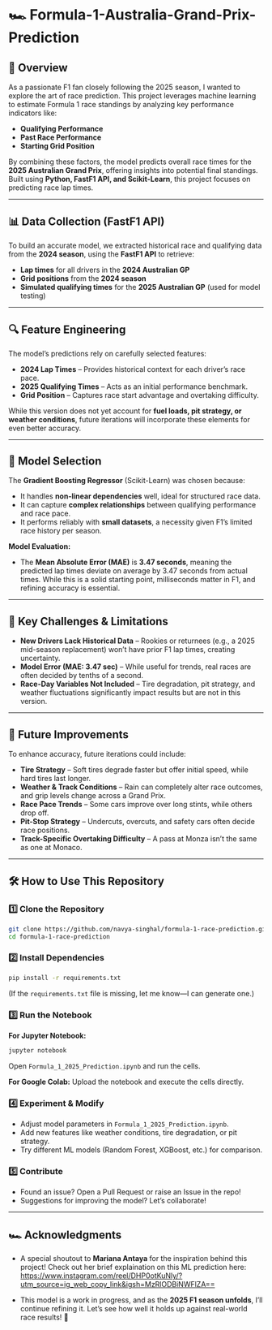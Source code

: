 # 🏎️ Formula-1-Australia-Grand-Prix-Prediction

## 🏁 Overview
As a passionate F1 fan closely following the 2025 season, I wanted to explore the art of race prediction. This project leverages machine learning to estimate Formula 1 race standings by analyzing key performance indicators like:

- **Qualifying Performance**
- **Past Race Performance**
- **Starting Grid Position**

By combining these factors, the model predicts overall race times for the **2025 Australian Grand Prix**, offering insights into potential final standings. Built using **Python, FastF1 API, and Scikit-Learn**, this project focuses on predicting race lap times.

---

## 📊 Data Collection (FastF1 API)
To build an accurate model, we extracted historical race and qualifying data from the **2024 season**, using the **FastF1 API** to retrieve:

- **Lap times** for all drivers in the **2024 Australian GP**
- **Grid positions** from the **2024 season**
- **Simulated qualifying times** for the **2025 Australian GP** (used for model testing)

---

## 🔍 Feature Engineering
The model’s predictions rely on carefully selected features:

- **2024 Lap Times** – Provides historical context for each driver’s race pace.
- **2025 Qualifying Times** – Acts as an initial performance benchmark.
- **Grid Position** – Captures race start advantage and overtaking difficulty.

While this version does not yet account for **fuel loads, pit strategy, or weather conditions**, future iterations will incorporate these elements for even better accuracy.

---

## 🤖 Model Selection
The **Gradient Boosting Regressor** (Scikit-Learn) was chosen because:

- It handles **non-linear dependencies** well, ideal for structured race data.
- It can capture **complex relationships** between qualifying performance and race pace.
- It performs reliably with **small datasets**, a necessity given F1’s limited race history per season.

**Model Evaluation:**
- The **Mean Absolute Error (MAE)** is **3.47 seconds**, meaning the predicted lap times deviate on average by 3.47 seconds from actual times. While this is a solid starting point, milliseconds matter in F1, and refining accuracy is essential.

---

## 🚧 Key Challenges & Limitations
- **New Drivers Lack Historical Data** – Rookies or returnees (e.g., a 2025 mid-season replacement) won’t have prior F1 lap times, creating uncertainty.
- **Model Error (MAE: 3.47 sec)** – While useful for trends, real races are often decided by tenths of a second.
- **Race-Day Variables Not Included** – Tire degradation, pit strategy, and weather fluctuations significantly impact results but are not in this version.

---

## 🔮 Future Improvements
To enhance accuracy, future iterations could include:

- **Tire Strategy** – Soft tires degrade faster but offer initial speed, while hard tires last longer.
- **Weather & Track Conditions** – Rain can completely alter race outcomes, and grip levels change across a Grand Prix.
- **Race Pace Trends** – Some cars improve over long stints, while others drop off.
- **Pit-Stop Strategy** – Undercuts, overcuts, and safety cars often decide race positions.
- **Track-Specific Overtaking Difficulty** – A pass at Monza isn’t the same as one at Monaco.

---

## 🛠️ How to Use This Repository
### 1️⃣ Clone the Repository
```bash
git clone https://github.com/navya-singhal/formula-1-race-prediction.git
cd formula-1-race-prediction
```

### 2️⃣ Install Dependencies
```bash
pip install -r requirements.txt
```
(If the `requirements.txt` file is missing, let me know—I can generate one.)

### 3️⃣ Run the Notebook
**For Jupyter Notebook:**
```bash
jupyter notebook
```
Open `Formula_1_2025_Prediction.ipynb` and run the cells.

**For Google Colab:**
Upload the notebook and execute the cells directly.

### 4️⃣ Experiment & Modify
- Adjust model parameters in `Formula_1_2025_Prediction.ipynb`.
- Add new features like weather conditions, tire degradation, or pit strategy.
- Try different ML models (Random Forest, XGBoost, etc.) for comparison.

### 5️⃣ Contribute
- Found an issue? Open a Pull Request or raise an Issue in the repo!
- Suggestions for improving the model? Let’s collaborate!

---

## 🏎️ Acknowledgments
- A special shoutout to **Mariana Antaya** for the inspiration behind this project! Check out her brief explaination on this ML prediction here: https://www.instagram.com/reel/DHP0otKuNly/?utm_source=ig_web_copy_link&igsh=MzRlODBiNWFlZA==

- This model is a work in progress, and as the **2025 F1 season unfolds**, I’ll continue refining it. Let’s see how well it holds up against real-world race results! 🚀

